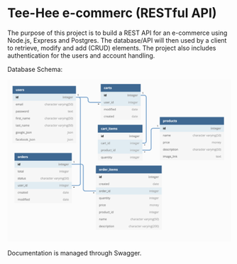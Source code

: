 # Tee-Hee e-commerc (RESTful API)

The purpose of this project is to build a REST API for an e-commerce using Node.js, Express and Postgres.
The database/API will then used by a client to retrieve, modify and add (CRUD) elements.
The project also includes authentication for the users and account handling.

Database Schema:

![database schema](schema.png)

Documentation is managed through Swagger.
